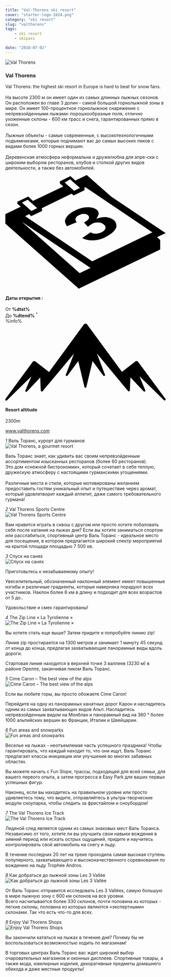 ```yaml
---
title: "Val-Thorens ski resort"
cover: "starter-logo-1024.png"
category: "ski resort"
slug: "valthorens"
tags:
    - ski resort
    - skipass

date: "2018-07-02"
---
```



<div class="edito-wrapper station">
<div class="banner-station">
<div class="banner-station-logo">
<img src="assets/resortfiles/val-thorens.png" alt="Val Thorens">
</div>
</div>
<h3 class="main-title-1 h-margin-bottom-0">Val Thorens</h1>

<div class="rich-text">
<p>Val Thorens: the highest ski resort in Europe is hard to beat for snow fans.<br/>
<br/>
На высоте 2300 м он имеет один из самых длинных лыжных сезонов. Он расположен во главе 3 долин - самой большой горнолыжной зоны в мире. Он имеет 100-процентное горнолыжное снаряжение с непревзойденными лыжами: порошкообразные поля, отлично ухоженные склоны - 600 км трасс и снега, гарантированных прямо в сезон.<br/>
<br/>
Лыжные объекты - самые современные, с высокотехнологичными подъемниками, которые поднимают вас до самых высоких пиков с видами более 1000 горных вершин.<br/>
<br/>Деревенская атмосфера неформальна и дружелюбна для апре-ски с широким выбором ресторанов, клубов и стопкой других видов деятельности, а также без автомобилей.</p>
</div>

<div class="grid center">
<div class="col-6">
<i class="icon icon-date icon-55">
<svg xmlns="http://www.w3.org/2000/svg" viewBox="0 0 55.9 39.6"><path d="M37.6 15.5c-.7-.5-1.6-.8-2.6-.9-1.1 0-2.2.2-3.3.6 1.1-1.4 1.1-2.4.1-3.2-.7-.5-1.7-.8-3.1-.8-1.6 0-3.3.5-4.9 1.4-.9.5-1.7 1.1-2.2 1.7-.5.6-.8 1.2-.8 1.7s.2 1.1.7 1.8l3.4-1.4c-.4-.4-.5-.8-.4-1.3.1-.4.5-.8 1.1-1.1.6-.3 1.1-.5 1.7-.5.6 0 1 .1 1.4.4.4.3.6.7.4 1.2-.2.5-.8.9-1.7 1.4l1.4 1.5c.5-.4.9-.7 1.4-1 .6-.4 1.3-.5 2.1-.5s1.4.2 1.9.6c.6.4.8.9.7 1.4-.1.5-.5 1-1.2 1.3-.6.4-1.3.5-2 .6-.7 0-1.4-.1-2-.5l-2.9 2c1.1.6 2.5.9 4.1.8 1.6-.1 3.2-.6 4.7-1.5 1.6-.9 2.7-1.9 3.1-3.1.1-.9-.1-1.9-1.1-2.6z"></path><path d="M52.9 21.6l3-1.4-19-12.7L28.4 0l-4 1.9L22.7.4 19 2.2v.7L20.2 4 9.6 9 8 7.5 4.2 9.3v.7l1.2 1L0 13.6v3.3l25.6 22.6L54 25.9v-3.3l-1.1-1zM22.6 1.5l.9.8L26 4.5l-2 1-2.4-2.1-.9-.8 1.9-1.1zM7.8 8.6l.9.8 2.4 2.1-2 1-2.4-2.1-.9-.8 2-1zm18.1 25.5L5.8 16.3l23.9 16-3.8 1.8zM51.1 20L30.3 30 6.9 14.3l1.4-.7.7.7 3.8-1.8v-.7l-.2-.2 10.5-5.1.7.6 3.8-1.8v-.7l-.2-.2.6-.1 21.6 14.5 1.7 1.2h-.2z"></path></svg></i>
<h4 class="main-title-3 h-uppercase center h-fz-16">Даты открытия :</h4>
   <div class="opening-dates">
                     От <strong>%dtst%</strong> <br/>
                     До <strong>%dtend%</strong> <sup className="blue">*</sup>
     </div>
     %info%
</div>
<div class="col-6">
<i class="icon icon-mountain icon-55">
<svg xmlns="http://www.w3.org/2000/svg" viewBox="0 0 85.1 40.7"><path d="M23.2 25.6L41.7.4c.2-.3.5-.4.9-.4.3 0 .6.1.8.4l18.5 25.1L69 20c.2-.2.5-.3.8-.2.3 0 .5.2.7.4L85 39.8c.2.2.1.5-.1.7-.2.2-.5.2-.7 0l-13-12.7 3.1 7.5c.1.2 0 .5-.2.6-.2.1-.5.1-.7-.1l-7-7.4-.3 6.9c0 .2-.1.4-.4.5-.2.1-.4 0-.6-.2L48.6 15.8 52.9 27c.1.2 0 .5-.2.6-.2.1-.5.1-.7-.1l-5.7-7.7L43 33.5c-.1.2-.3.4-.5.4s-.4-.2-.5-.4l-3.3-13.7-5.7 7.7c-.2.2-.4.3-.7.1-.2-.1-.3-.4-.2-.6l4.3-11.1-16.6 19.8c-.1.2-.4.2-.6.2-.2-.1-.3-.2-.4-.5l-.3-6.9-7 7.4c-.2.2-.5.2-.7.1-.2-.1-.3-.4-.2-.6l3.2-7.5-13 12.7c-.2.2-.5.2-.7 0-.2-.2-.2-.5-.1-.7l14.5-19.7c.2-.2.4-.4.7-.4.3 0 .6 0 .8.2l7.2 5.6z"></path></svg></i>
<h4 class="main-title-3 h-uppercase center h-fz-16">Resort altitude</h4>
2300m
</div>
</div>

<a rel="nofollow" href="http://www.valthorens.com" class="btn btn-blue" target="_blank">www.valthorens.com</a>

<div class="poi-anchor-title" id="marker_56">
<em>1</em> Валь Торанс, курорт для гурманов
</div>

<div class="o-actu fullWidth">
<div class="grid-noGutter-equalHeight_sm-1">
<div class="col">
<img src="assets/resortfiles/vt-gastronomie.jpg" alt="Val Thorens, a gourmet resort">
</div>
<div class="col">
<div class="pl2 rich-text">
<p>Валь Торанс знает, как удивить вас своим непревзойденным ассортиментом изысканных ресторанов (более 60 ресторанов). <br/> Это дом «снежной бистрономии», который сочетает в себе теплую, дружескую атмосферу с настоящими гурманскими угощениями.<br/>
<br/>
Различные места и стили, которые мотивированы желанием предоставить гостям уникальный опыт и путешествие через аромат, который удовлетворит каждый аппетит, даже самого требовательного гурмана!</p>
</div>
</div>
</div>
</div>

<div class="poi-anchor-title" id="marker_57">
<em>2</em> Val Thorens Sports Centre
</div>

<div class="o-actu fullWidth">
<div class="grid-noGutter-equalHeight_sm-1">
<div class="col">
<img src="assets/resortfiles/vt-centresportif.jpg" alt="Val Thorens Sports Centre">
</div>
<div class="col">
<div class="pl2 rich-text">
<p>Вам нравится играть в сквош с другом или просто хотите побаловать себя после катания на лыжах дня? Если вы хотите заниматься спортом или расслабиться, спортивный центр Валь Торанс - идеальное место для посещения, в котором предлагается широкий спектр мероприятий на крытой площади площадью 7 500 кв.</p>
</div>
</div>
</div>
</div>

<div class="poi-anchor-title" id="marker_58">
<em>3</em> Спуск на санях
</div>

<div class="o-actu fullWidth">
<div class="grid-noGutter-equalHeight_sm-1">
<div class="col">
<img src="assets/resortfiles/vt-luge.jpg" alt="Спуск на санях">
</div>
<div class="col">
<div class="pl2 rich-text">
<p>Приготовьтесь к незабываемому опыту!</p>

<p>Увеселительный, обозначенный наклонный элемент имеет повышенные изгибы и различные градиенты, которые наверняка порадуют всех участников. Наклон более 6 км в длину и подходит для всех возрастов от 5 до..</p>

<p>Удовольствие и смех гарантированы!</p>
</div>
</div>
</div>
</div>

<div class="poi-anchor-title" id="marker_59">
<em>4</em> The Zip Line « La Tyrolienne »
</div>

<div class="o-actu fullWidth">
<div class="grid-noGutter-equalHeight_sm-1">
<div class="col">
<img src="assets/resortfiles/vt-tyrolienne.jpg" alt="The Zip Line « La Tyrolienne »">
</div>
<div class="col">
<div class="pl2 rich-text">
<p>Вы хотите стать еще выше? Затем придите и попробуйте линию zip!</p>

<p>Линия zip простирается на 1300 метров и занимает 1 минуту 45 секунд от конца до конца, предлагая захватывающие панорамные виды вдоль дороги.</p>

<p>Стартовая линия находится в верхней точке 3 валлеев (3230 м) в районе Орелле, заканчивая пиком Валь Торанс.</p>
</div>
</div>
</div>
</div>

<div class="poi-anchor-title" id="marker_60">
<em>5</em> Cime Caron – The best view of the alps
</div>

<div class="o-actu fullWidth">
<div class="grid-noGutter-equalHeight_sm-1">
<div class="col">
<img src="assets/resortfiles/vt-cimecaron.jpg" alt="Cime Caron – The best view of the alps">
</div>
<div class="col">
<div class="pl2 rich-text">
<p>Если вы любите горы, вы просто обожаете Cime Caron!</p>

<p>Перейдите на одну из панорамных канатных дорог Карон и насладитесь одним из самых захватывающих видов Альп. Насладитесь непревзойденным видом на Монблан и панорамный вид на 360 ° более 1000 альпийских вершин во Франции, Италии и Швейцарии.</p>
</div>
</div>
</div>
</div>

<div class="poi-anchor-title" id="marker_61">
<em>6</em> Fun areas and snowparks
</div>

<div class="o-actu fullWidth">
<div class="grid-noGutter-equalHeight_sm-1">
<div class="col">
<img src="assets/resortfiles/vt-espaceludiques.jpg" alt="Fun areas and snowparks">
</div>
<div class="col">
<div class="pl2 rich-text">
<p>Веселье на лыжах - неотъемлемая часть успешного праздника! Чтобы гарантировать, что каждый находит то, что они ищут, Валь Торанс предлагает классы инициации или улучшения во многих забавных областях. </p>
<p> Вы можете начать с Fun Slope, трассы, подходящей для всей семьи, для вашего первого опыта, а затем прогресса в Easy Park для ваших первых успешных фигур.</p>
<p> Наконец, если вы находитесь на правильном уровне или просто удивляетесь тому, что видите, отправляйтесь в ультра-творческие модули сноупарка, чтобы следить за фристайлом и сноубордом!</p>
</div>
</div>
</div>
</div>

<div class="poi-anchor-title" id="marker_62">
<em>7</em> The Val Thorens Ice Track
</div>

<div class="o-actu fullWidth">
<div class="grid-noGutter-equalHeight_sm-1">
<div class="col">
<img src="assets/resortfiles/vt-circuitdeglace.jpg" alt="The Val Thorens Ice Track">
</div>
<div class="col">
<div class="pl2 rich-text">
<p>Ледяной след является одним из самых знаковых мест Валь Торанса. Независимо от того, хотите ли вы улучшить свои навыки вождения в зимний период или искать острых ощущений, придите и научитесь контролировать свой автомобиль на снегу и льду.</p>
<p>В течение последних 20 лет на треке проходила самая высокая ступень популярного, захватывающего и высококачественного соревнования по вождению на льду Trophée Andros.</p>
</div>
</div>
</div>
</div>

<div class="poi-anchor-title" id="marker_63">
<em>8</em> Как добраться до лыжной зоны Les 3 Vallée
</div>

<div class="o-actu fullWidth">
<div class="grid-noGutter-equalHeight_sm-1">
<div class="col">
<img src="assets/resortfiles/vt-3vallees.jpg" alt="Как добраться до лыжной зоны Les 3 Vallée">
</div>
<div class="col">
<div class="pl2 rich-text">
<p>От Валь Торанс отправится исследовать Les 3 Vallées, самую большую в мире лыжную зону с 600 км склонов на все уровни. <br/> Всего насчитывается более 330 склонов, почти половина из которых - легкие склоны, половина из которых являются «экспертными» склонами. Так что есть что-то для всех.</p>
</div>
</div>
</div>
</div>

<div class="poi-anchor-title" id="marker_64">
<em>9</em> Enjoy Val Thorens Shops
</div>

<div class="o-actu fullWidth">
<div class="grid-noGutter-equalHeight_sm-1">
<div class="col">
<img src="assets/resortfiles/vt-shopping.jpg" alt="Enjoy Val Thorens Shops">
</div>
<div class="col">
<div class="pl2 rich-text">
<p>Вы закончили кататься на лыжах в течение дня? Почему бы не воспользоваться возможностью ходить по магазинам!</p>
<p>В торговых центрах Валь Торанс вас ждет широкий выбор очаровательных магазинов и оконных дисплеев. Спортивные товары, а также мода, ювелирные изделия, декоративные предметы домашнего обихода и даже местные продукты!</p>
</div>
</div>
</div>
</div>
</div></div>